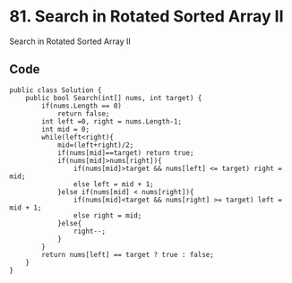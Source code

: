# 81. Search in Rotated Sorted Array II
Search in Rotated Sorted Array II


## Code
    public class Solution {
        public bool Search(int[] nums, int target) {
            if(nums.Length == 0)
                return false;
            int left =0, right = nums.Length-1;
            int mid = 0;
            while(left<right){
                mid=(left+right)/2;
                if(nums[mid]==target) return true;
                if(nums[mid]>nums[right]){
                    if(nums[mid]>target && nums[left] <= target) right = mid;
                    else left = mid + 1;
                }else if(nums[mid] < nums[right]){
                    if(nums[mid]<target && nums[right] >= target) left = mid + 1;
                    else right = mid;
                }else{
                    right--;
                }
            }
            return nums[left] == target ? true : false;
        }
    }